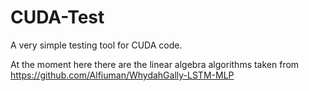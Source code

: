 # CUDA-Test
A very simple testing tool for CUDA code.

At the moment here there are the linear algebra algorithms taken from https://github.com/Alfiuman/WhydahGally-LSTM-MLP


